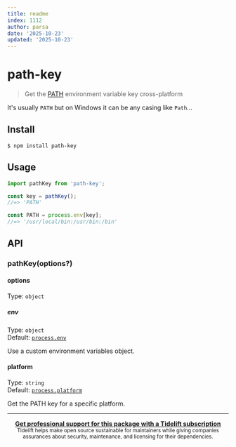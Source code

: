 ```yaml
---
title: readme
index: 1112
author: parsa
date: '2025-10-23'
updated: '2025-10-23'
---
```

# path-key

> Get the [PATH](https://en.wikipedia.org/wiki/PATH_(variable)) environment variable key cross-platform

It's usually `PATH` but on Windows it can be any casing like `Path`...

## Install

```
$ npm install path-key
```

## Usage

```js
import pathKey from 'path-key';

const key = pathKey();
//=> 'PATH'

const PATH = process.env[key];
//=> '/usr/local/bin:/usr/bin:/bin'
```

## API

### pathKey(options?)

#### options

Type: `object`

##### env

Type: `object`\
Default: [`process.env`](https://nodejs.org/api/process.html#process_process_env)

Use a custom environment variables object.

#### platform

Type: `string`\
Default: [`process.platform`](https://nodejs.org/api/process.html#process_process_platform)

Get the PATH key for a specific platform.

---

<div align="center">
	<b>
		<a href="https://tidelift.com/subscription/pkg/npm-path-key?utm_source=npm-path-key&utm_medium=referral&utm_campaign=readme">Get professional support for this package with a Tidelift subscription</a>
	</b>
	<br>
	<sub>
		Tidelift helps make open source sustainable for maintainers while giving companies<br>assurances about security, maintenance, and licensing for their dependencies.
	</sub>
</div>
